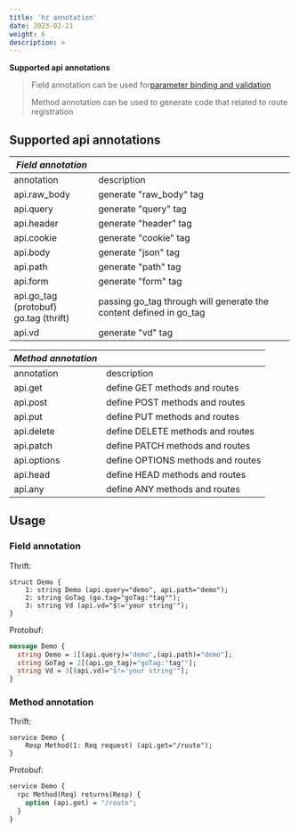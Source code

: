 ```yaml
---
title: 'hz annotation'
date: 2023-02-21
weight: 6
description: >
---
```

**Supported api annotations**

> Field annotation can be used for[parameter binding and validation](https://www.cloudwego.io/docs/hertz/tutorials/basic-feature/binding-and-validate/)
>
> Method annotation can be used to generate code that related to route registration

## Supported api annotations

| _Field annotation_                       |                                                                    |
| ---------------------------------------- | ------------------------------------------------------------------ |
| annotation                               | description                                                        |
| api.raw_body                             | generate "raw_body" tag                                            |
| api.query                                | generate "query" tag                                               |
| api.header                               | generate "header" tag                                              |
| api.cookie                               | generate "cookie" tag                                              |
| api.body                                 | generate "json" tag                                                |
| api.path                                 | generate "path" tag                                                |
| api.form                                 | generate "form" tag                                                |
| api.go_tag (protobuf)<br>go.tag (thrift) | passing go_tag through will generate the content defined in go_tag |
| api.vd                                   | generate "vd" tag                                                  |

| _Method annotation_ |                                   |
| ------------------- | --------------------------------- |
| annotation          | description                       |
| api.get             | define GET methods and routes     |
| api.post            | define POST methods and routes    |
| api.put             | define PUT methods and routes     |
| api.delete          | define DELETE methods and routes  |
| api.patch           | define PATCH methods and routes   |
| api.options         | define OPTIONS methods and routes |
| api.head            | define HEAD methods and routes    |
| api.any             | define ANY methods and routes     |

## Usage

### Field annotation

Thrift:

```thrift
struct Demo {
    1: string Demo (api.query="demo", api.path="demo");
    2: string GoTag (go.tag="goTag:"tag"");
    3: string Vd (api.vd="$!='your string'");
}
```

Protobuf:

```protobuf
message Demo {
  string Demo = 1[(api.query)="demo",(api.path)="demo"];
  string GoTag = 2[(api.go_tag)="goTag:"tag""];
  string Vd = 3[(api.vd)="$!='your string'"];
}
```

### Method annotation

Thrift:

```thrift
service Demo {
    Resp Method(1: Req request) (api.get="/route");
}
```

Protobuf:

```protobuf
service Demo {
  rpc Method(Req) returns(Resp) {
    option (api.get) = "/route";
  }
}
```
